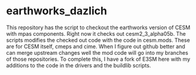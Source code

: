 # earthworks_dazlich
This repository has the script to checkout the earthworks version of CESM with
mpas components. Right now it checks out cesm2_3_alpha05b. The scripts modifies the checked out code
with the code in cesm.mods. These are for CESM itself, cmeps and cime. When I figure out github
better and can merge upstream changes well the mod code will go into my branches of those repositories.
To complete this, I have a fork of E3SM here with my additions to the code in the drivers and the buildlib 
scripts.
